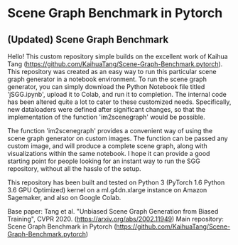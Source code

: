 # Scene Graph Benchmark in Pytorch

## (Updated) Scene Graph Benchmark
Hello! This custom repository simple builds on the excellent work of Kaihua Tang (https://github.com/KaihuaTang/Scene-Graph-Benchmark.pytorch). This repository was created as an easy way to run this particular scene graph generator in a notebook environment. To run the scene graph generator, you can simply download the Python Notebook file titled 'jSGG.ipynb', upload it to Colab, and run it to completion. The internal code has been altered quite a lot to cater to these customized needs. Specifically, new dataloaders were defined after significant changes, so that the implementation of the function 'im2scenegraph' would be possible.

The function 'im2scenegraph' provides a convenient way of using the scene graph generator on custom images. The function can be passed any custom image, and will produce a complete scene graph, along with visualizations within the same notebook. I hope it can provide a good starting point for people looking for an instant way to run the SGG repository, without all the hassle of the setup.

This repository has been built and tested on Python 3 (PyTorch 1.6 Python 3.6 GPU Optimized) kernel on a ml.g4dn.xlarge instance on Amazon Sagemaker, and also on Google Colab.

Base paper: Tang et al. "Unbiased Scene Graph Generation from Biased Training", CVPR 2020. (https://arxiv.org/abs/2002.11949)
Main repository: Scene Graph Benchmark in Pytorch (https://github.com/KaihuaTang/Scene-Graph-Benchmark.pytorch)
